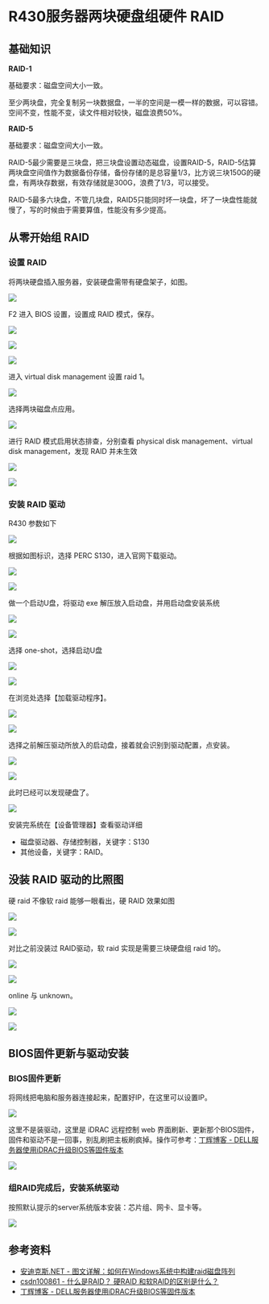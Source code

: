 # R430服务器两块硬盘组硬件 RAID

## 基础知识

**RAID-1**

基础要求：磁盘空间大小一致。

至少两块盘，完全复制另一块数据盘，一半的空间是一模一样的数据，可以容错。空间不变，性能不变，读文件相对较快，磁盘浪费50%。

**RAID-5**

基础要求：磁盘空间大小一致。

RAID-5最少需要是三块盘，把三块盘设置动态磁盘，设置RAID-5，RAID-5估算两块盘空间值作为数据备份存储，备份存储的是总容量1/3，比方说三块150G的硬盘，有两块存数据，有效存储就是300G，浪费了1/3，可以接受。

RAID-5最多六块盘，不管几块盘，RAID5只能同时坏一块盘，坏了一块盘性能就慢了，写的时候由于需要算值，性能没有多少提高。

## 从零开始组 RAID

### 设置 RAID

将两块硬盘插入服务器，安装硬盘需带有硬盘架子，如图。

![ ](https://cdn.sa.net/2024/10/26/MXLEYfNT6OCb5eZ.png)


F2 进入 BIOS 设置，设置成 RAID 模式，保存。

![ ](https://cdn.sa.net/2024/10/26/KB6YTj4GJPi1x3Q.jpg)

![ ](https://cdn.sa.net/2024/10/26/lz3Jevn4XifSBgh.jpg)

![ ](https://cdn.sa.net/2024/10/26/pRK5jI7ltNcULkJ.png)

进入 virtual disk management 设置 raid 1。

![ ](https://cdn.sa.net/2024/10/26/LPViwcDjUo68tTB.png)

选择两块磁盘点应用。

![ ](https://cdn.sa.net/2024/10/26/dnIhWyYzjtZNXHc.png)

进行 RAID 模式启用状态排查，分别查看 physical disk management、virtual disk management，发现 RAID 并未生效

![ ](https://cdn.sa.net/2024/10/26/GrYPaOzKW62FVip.png)

![ ](https://cdn.sa.net/2024/10/26/ZBixQ2FqTwk76yD.png)

### 安装 RAID 驱动

R430 参数如下

![ ](https://cdn.sa.net/2024/10/26/C8VPBsiazItrNkU.png)

根据如图标识，选择 PERC S130，进入官网下载驱动。

![ ](https://cdn.sa.net/2024/10/26/fgTysQubPFJiktL.png)

![ ](https://cdn.sa.net/2024/10/26/X24gr7zfIhwWd5q.png)

做一个启动U盘，将驱动 exe 解压放入启动盘，并用启动盘安装系统

![ ](https://cdn.sa.net/2024/10/26/7vMZmwCld2VUTfS.png)

![ ](https://cdn.sa.net/2024/10/26/FpKbqBo9tdvwVyC.png)

选择 one-shot，选择启动U盘

![ ](https://cdn.sa.net/2024/10/26/ZqvfQASwJknYsUV.png)

![ ](https://cdn.sa.net/2024/10/26/N6qjhLb1GwVlHdW.png)

在浏览处选择【加载驱动程序】。

![ ](https://cdn.sa.net/2024/10/26/YiWvwfJ26UPFG95.png)

![ ](https://cdn.sa.net/2024/10/26/58hpMXQ6U1betsw.png)

选择之前解压驱动所放入的启动盘，接着就会识别到驱动配置，点安装。

![ ](https://cdn.sa.net/2024/10/26/FJZIXajoevy4PSM.png)

![ ](https://cdn.sa.net/2024/10/26/8sKScmfQOeT2u6n.png)

此时已经可以发现硬盘了。

![ ](https://cdn.sa.net/2024/10/26/lnr4xaMkFQJoHXm.png)


安装完系统在【设备管理器】查看驱动详细

* 磁盘驱动器、存储控制器，关键字：S130
* 其他设备，关键字：RAID。

## 没装 RAID 驱动的比照图

硬 raid 不像软 raid 能够一眼看出，硬 RAID 效果如图

![ ](https://cdn.sa.net/2024/10/26/nGa3ALZkNgcWO67.png)

![ ](https://cdn.sa.net/2024/10/26/DpCea6XOgusoH9w.png)


对比之前没装过 RAID驱动，软 raid 实现是需要三块硬盘组 raid 1的。

![ ](https://cdn.sa.net/2024/10/26/2AyIdEYk7XL6QCM.jpg)

![ ](https://cdn.sa.net/2024/10/26/oEF3mHfiYCnheNk.jpg)

online 与 unknown。

![ ](https://cdn.sa.net/2024/10/26/XYGfb8VWcEQp3KD.png)

![ ](https://cdn.sa.net/2024/10/26/ZBixQ2FqTwk76yD.png)

## BIOS固件更新与驱动安装

### BIOS固件更新

将网线把电脑和服务器连接起来，配置好IP，在这里可以设置IP。

![ ](https://cdn.sa.net/2024/10/26/3fwyRIYMLz7n5om.png)

这里不是装驱动，这里是 iDRAC 远程控制 web 界面刷新、更新那个BIOS固件，固件和驱动不是一回事，别乱刷把主板刷疯掉。操作可参考：[丁辉博客 - DELL服务器使用iDRAC升级BIOS等固件版本](https://www.dinghui.org/dell-idrac-upgrade.html)

![ ](https://cdn.sa.net/2024/10/26/SJEfAopx6P7zQNi.png)

### 组RAID完成后，安装系统驱动

按照默认提示的server系统版本安装：芯片组、网卡、显卡等。

![ ](https://cdn.sa.net/2024/10/26/ItidWzRCYVE1mLv.png)


## 参考资料

* [安迪克斯.NET - 图文详解：如何在Windows系统中构建raid磁盘阵列](https://andyx.net/create_raid_disk_array_in_windows_system/)
* [csdn100861 - 什么是RAID？ 硬RAID 和软RAID的区别是什么？](https://blog.csdn.net/csdn100861/article/details/51439718)
* [丁辉博客 - DELL服务器使用iDRAC升级BIOS等固件版本](https://www.dinghui.org/dell-idrac-upgrade.html)